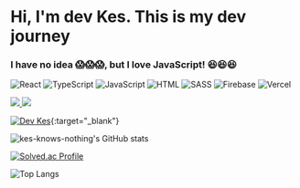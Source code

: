 # Hi, I'm dev Kes. This is my dev journey

### I have no idea 😱😱😱, but I love JavaScript! 😆😆😆
![React](https://img.shields.io/badge/React-323330?style=flat-square&logo=React&logoColor=61DAFB)
![TypeScript](https://img.shields.io/badge/TypeScript-323330?style=flat-square&logo=TypeScript&logoColor=3178C6)
![JavaScript](https://img.shields.io/badge/JavaScript-323330?style=flat-square&logo=JavaScript&logoColor=F7DF1E)
![HTML](https://img.shields.io/badge/HTML-323330?style=flat-square&logo=HTML5&logoColor=E34F26)
![SASS](https://img.shields.io/badge/Sass-323330?style=flat-square&logo=Sass&logoColor=CC6699)
![Firebase](https://img.shields.io/badge/Firebase-323330?style=flat-square&logo=Firebase&logoColor=FFCA28)
![Vercel](https://img.shields.io/badge/Vercel-323330?style=flat-square&logo=Vercel&logoColor=000000)

<a href="https://beyondcode.tistory.com/" target='_blank'>
  <img src="https://img.shields.io/badge/Beyond_Code-000000?style=for-the-badge&logo=Tistory&logoColor=white">  
</a>
<a href="https://www.youtube.com/channel/UCJfxWJIBZL13oCFrih363XQ" target='_blank'>
  <img src="https://img.shields.io/badge/Dev_Kes-000000?style=for-the-badge&logo=Youtube&logoColor=FF0000">  
</a>

[![Dev Kes](https://img.shields.io/badge/Dev_Kes-000000?style=for-the-badge&logo=Youtube&logoColor=FF0000)](https://www.youtube.com/channel/UCJfxWJIBZL13oCFrih363XQ){:target="_blank"}

![kes-knows-nothing's GitHub stats](https://github-readme-stats.vercel.app/api?username=kes-knows-nothing&show_icons=true&theme=merko) 

[![Solved.ac Profile](http://mazassumnida.wtf/api/generate_badge?boj=epik1219)](https://solved.ac/epik1219)

![Top Langs](https://github-readme-stats.vercel.app/api/top-langs/?username=kes-knows-nothing&layout=compact&theme=merko)

<!--
**kes-knows-nothing/kes-knows-nothing** is a ✨ _special_ ✨ repository because its `README.md` (this file) appears on your GitHub profile.

Here are some ideas to get you started:

- 🔭 I’m currently working on ...
- 🌱 I’m currently learning ...
- 👯 I’m looking to collaborate on ...
- 🤔 I’m looking for help with ...
- 💬 Ask me about ...
- 📫 How to reach me: ...
- 😄 Pronouns: ...
- ⚡ Fun fact: ...
-->
